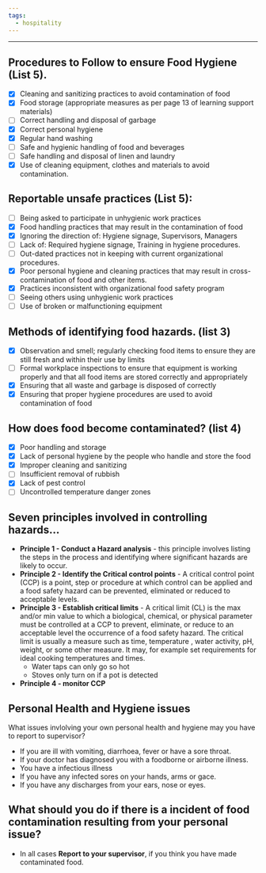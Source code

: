 ```yaml
---
tags:
  - hospitality
---
```

___
## Procedures to Follow to ensure Food Hygiene (List 5).
- [x] Cleaning and sanitizing practices to avoid contamination of food
- [x] Food storage (appropriate measures as per page 13 of learning support materials)
- [ ] Correct handling and disposal of garbage
- [x] Correct personal hygiene
- [x] Regular hand washing
- [ ] Safe and hygienic handling of food and beverages
- [ ] Safe handling and disposal of linen and laundry
- [x] Use of cleaning equipment, clothes and materials to avoid contamination.

## Reportable unsafe practices (List 5):
- [ ] Being asked to participate in unhygienic work practices
- [x] Food handling practices that may result in the contamination of food
- [x] Ignoring the direction of: Hygiene signage, Supervisors, Managers
- [ ] Lack of: Required hygiene signage, Training in hygiene procedures.
- [ ] Out-dated practices not in keeping with current organizational procedures.
- [x] Poor personal hygiene and cleaning practices that may result in cross-contamination of food and other items.
- [x] Practices inconsistent with organizational food safety program
- [ ] Seeing others using unhygienic work practices
- [ ] Use of broken or malfunctioning equipment 

## Methods of identifying food hazards. (list 3)
- [x] Observation and smell; regularly checking food items to ensure they are still fresh and within their use by limits
- [ ] Formal workplace inspections to ensure that equipment is working properly and that all food items are stored correctly and appropriately
- [x] Ensuring that all waste and garbage is disposed of correctly
- [x] Ensuring that proper hygiene procedures are used to avoid contamination of food

## How does food become contaminated? (list 4)
- [x] Poor handling and storage
- [x] Lack of personal hygiene by the people who handle and store the food
- [x] Improper cleaning and sanitizing
- [ ] Insufficient removal of rubbish
- [x] Lack of pest control
- [ ] Uncontrolled temperature danger zones

## Seven principles involved in controlling hazards...
- **Principle 1 - Conduct a Hazard analysis** - this principle involves listing the steps in the process and identifying where significant hazards are likely to occur.
- **Principle 2 - Identify the Critical control points** - A critical control point (CCP) is a point, step or procedure at which control can be applied and a food safety hazard can be prevented, eliminated or reduced to acceptable levels.
- **Principle 3 - Establish critical limits** - A critical limit (CL) is the max and/or min value to which a biological, chemical, or physical parameter must be controlled at a CCP to prevent, eliminate, or reduce to an acceptable level the occurrence of a food safety hazard. The critical limit is usually a measure such as time, temperature , water activity, pH, weight, or some other measure. It may, for example set requirements for ideal cooking temperatures and times.
	- Water taps can only go so hot
	- Stoves only turn on if a pot is detected
- **Principle 4 - monitor CCP**


## Personal Health and Hygiene issues
What issues invlolving your own personal health and hygiene may you have to report to supervisor?
- If you are ill with vomiting, diarrhoea, fever or have a sore throat.
- If your doctor has diagnosed you with a foodborne or airborne illness.
- You have a infectious illness 
- If you have any infected sores on your hands, arms or gace.
- If you have any discharges from your ears, nose or eyes.


## What should you do if there is a incident of food contamination resulting from your personal issue?
- In all cases **Report to your supervisor**, if you think you have made contaminated food.